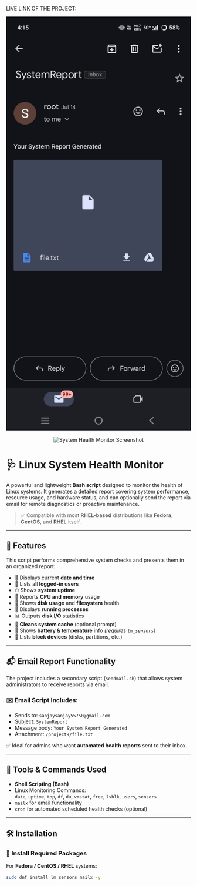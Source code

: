 LIVE LINK OF THE PROJECT:
<p align="center">
  <img src="https://github.com/Sanjaykumar-P/Systemhealth.sh/blob/main/Mail%20Received%20Image%20.jpg" width="600" alt="System Health Monitor Screenshot"/>
</p>

<p align="center">
  <img src="./screenshot.png" width="600" alt="System Health Monitor Screenshot"/>
</p>


# 🩺 Linux System Health Monitor

A powerful and lightweight **Bash script** designed to monitor the health of Linux systems. It generates a detailed report covering system performance, resource usage, and hardware status, and can optionally send the report via email for remote diagnostics or proactive maintenance.

> ✅ Compatible with most **RHEL-based** distributions like **Fedora**, **CentOS**, and **RHEL** itself.

---

## 📌 Features

This script performs comprehensive system checks and presents them in an organized report:

- 📅 Displays current **date and time**
- 👤 Lists all **logged-in users**
- ⏱ Shows **system uptime**
- 🧠 Reports **CPU and memory** usage
- 💾 Shows **disk usage** and **filesystem** health
- 🔁 Displays **running processes**
- 📊 Outputs **disk I/O** statistics
- 🧹 **Cleans system cache** (optional prompt)
- 🔋 Shows **battery & temperature** info *(requires `lm_sensors`)*
- 🔧 Lists **block devices** (disks, partitions, etc.)

---

## 📬 Email Report Functionality

The project includes a secondary script (`sendmail.sh`) that allows system administrators to receive reports via email.

### ✉️ Email Script Includes:

- Sends to: `sanjaysanjay55750@gmail.com`
- Subject: `SystemReport`
- Message body: `Your System Report Generated`
- Attachment: `/project9/file.txt`

✅ Ideal for admins who want **automated health reports** sent to their inbox.

---

## 🧰 Tools & Commands Used

- **Shell Scripting (Bash)**
- Linux Monitoring Commands:  
  `date`, `uptime`, `top`, `df`, `du`, `vmstat`, `free`, `lsblk`, `users`, `sensors`
- `mailx` for email functionality
- `cron` for automated scheduled health checks (optional)

---

## 🛠️ Installation

### 🔧 Install Required Packages

For **Fedora / CentOS / RHEL** systems:

```bash
sudo dnf install lm_sensors mailx -y
